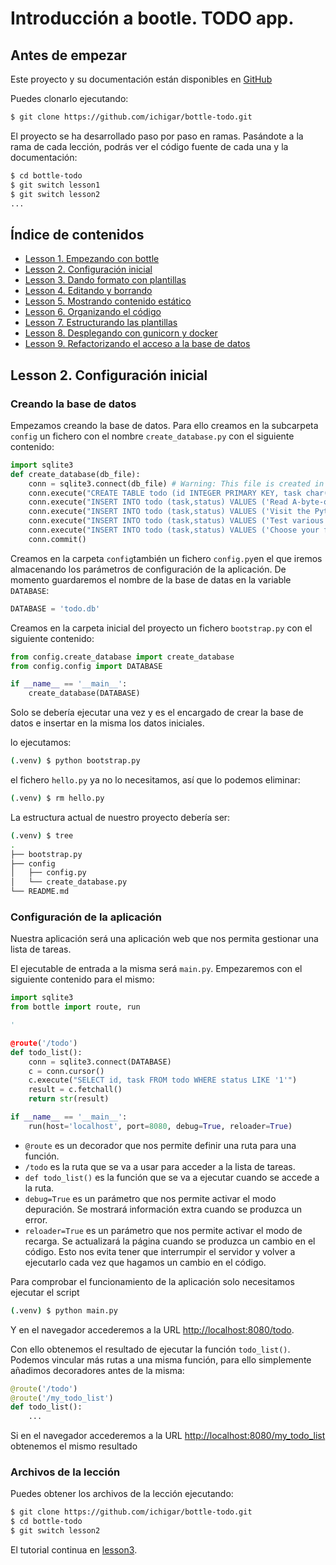 # Introducción a bootle. TODO app.

## Antes de empezar

Este proyecto y su documentación están disponibles en [GitHub](https://github.com/ichigar/bottle-todo)

Puedes clonarlo ejecutando:

```bash
$ git clone https://github.com/ichigar/bottle-todo.git
```

El proyecto se ha desarrollado paso por paso en ramas. Pasándote a la rama de cada lección, podrás ver el código fuente de cada una y la documentación:

```bash
$ cd bottle-todo
$ git switch lesson1
$ git switch lesson2
...
```

## Índice de contenidos

* [Lesson 1. Empezando con bottle](doc/lesson1.md)
* [Lesson 2. Configuración inicial](doc/lesson2.md)
* [Lesson 3. Dando formato con plantillas](doc/lesson3.md)
* [Lesson 4. Editando y borrando](doc/lesson4.md)
* [Lesson 5. Mostrando contenido estático](doc/lesson5.md)
* [Lesson 6. Organizando el código](doc/lesson6.md)
* [Lesson 7. Estructurando las plantillas](doc/lesson7.md)
* [Lesson 8. Desplegando con gunicorn y docker](doc/lesson8.md)
* [Lesson 9. Refactorizando el acceso a la base de datos](doc/lesson9.md)

## Lesson 2. Configuración inicial

### Creando la base de datos
Empezamos creando la base de datos. Para ello creamos en la subcarpeta `config` un fichero con el nombre `create_database.py` con el siguiente contenido:

```python
import sqlite3
def create_database(db_file):
    conn = sqlite3.connect(db_file) # Warning: This file is created in the current directory
    conn.execute("CREATE TABLE todo (id INTEGER PRIMARY KEY, task char(100) NOT NULL, status bool NOT NULL)")
    conn.execute("INSERT INTO todo (task,status) VALUES ('Read A-byte-of-python to get a good introduction into Python',0)")
    conn.execute("INSERT INTO todo (task,status) VALUES ('Visit the Python website',1)")
    conn.execute("INSERT INTO todo (task,status) VALUES ('Test various editors for and check the syntax highlighting',1)")
    conn.execute("INSERT INTO todo (task,status) VALUES ('Choose your favorite WSGI-Framework',0)")
    conn.commit()
```
Creamos en la carpeta `config`también un fichero `config.py`en el que iremos almacenando los parámetros de configuración de la aplicación. De momento guardaremos el nombre de la base de datas en la variable `DATABASE`:

```python
DATABASE = 'todo.db'
```
Creamos en la carpeta inicial del proyecto un fichero `bootstrap.py` con el siguiente contenido:

```python
from config.create_database import create_database
from config.config import DATABASE

if __name__ == '__main__':
    create_database(DATABASE)
```

Solo se debería ejecutar una vez y es el encargado de crear la base de datos e insertar en la misma los datos iniciales.

lo ejecutamos:

```bash
(.venv) $ python bootstrap.py
```

el fichero `hello.py` ya no lo necesitamos, así que lo podemos eliminar:

```bash
(.venv) $ rm hello.py
```

La estructura actual de nuestro proyecto debería ser:

```bash
(.venv) $ tree             
.
├── bootstrap.py
├── config
│   ├── config.py
│   └── create_database.py
└── README.md
```

### Configuración de la aplicación

Nuestra aplicación será una aplicación web que nos permita gestionar una lista de tareas.

El ejecutable de entrada a la misma será `main.py`. Empezaremos con el siguiente contenido para el mismo:

```python
import sqlite3
from bottle import route, run

'

@route('/todo')
def todo_list():
    conn = sqlite3.connect(DATABASE)
    c = conn.cursor()
    c.execute("SELECT id, task FROM todo WHERE status LIKE '1'")
    result = c.fetchall()
    return str(result)

if __name__ == '__main__':
    run(host='localhost', port=8080, debug=True, reloader=True)
```

* `@route` es un decorador que nos permite definir una ruta para una función.
* `/todo` es la ruta que se va a usar para acceder a la lista de tareas.
* `def todo_list()` es la función que se va a ejecutar cuando se accede a la ruta.
* `debug=True` es un parámetro que nos permite activar el modo depuración. Se mostrará información extra cuando se produzca un error.
* `reloader=True` es un parámetro que nos permite activar el modo de recarga. Se actualizará la página cuando se produzca un cambio en el código. Esto nos evita tener que interrumpir el servidor y volver a ejecutarlo cada vez que hagamos un cambio en el código.

Para comprobar el funcionamiento de la aplicación solo necesitamos ejecutar el script

```bash
(.venv) $ python main.py
```

Y en el navegador accederemos a la URL [http://localhost:8080/todo](http://localhost:8080/todo).

Con ello obtenemos el resultado de ejecutar la función `todo_list()`. Podemos vincular más rutas a una misma función, para ello simplemente añadimos decoradores antes de la misma:

```python
@route('/todo')
@route('/my_todo_list')
def todo_list():
    ...
```
Si en el navegador accederemos a la URL [http://localhost:8080/my_todo_list](http://localhost:8080/my_todo_list) obtenemos el mismo resultado

### Archivos de la lección

Puedes obtener los archivos de la lección ejecutando:

```bash
$ git clone https://github.com/ichigar/bottle-todo.git
$ cd bottle-todo
$ git switch lesson2
```

El tutorial continua en [lesson3](lesson3.md).